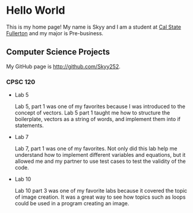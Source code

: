 # Hello World

This is my home page! My name is Skyy and I am a student at [Cal State Fullerton](http://www.fullerton.edu/) and my major is Pre-business.

## Computer Science Projects

My GitHub page is http://github.com/Skyy252.

### CPSC 120

* Lab 5

    Lab 5, part 1 was one of my favorites because I was introduced to the concept of vectors. Lab 5 part 1 taught me how to structure the boilerplate, vectors as a string of words, and implement them into if statements.


* Lab 7

    Lab 7, part 1 was one of my favorites. Not only did this lab help me understand how to implement different variables and equations, but it allowed me and my partner to use test cases to test the validity of the code.


* Lab 10

    Lab 10 part 3 was one of my favorite labs because it covered the topic of image creation. It was a great way to see how topics such as loops could be used in a program creating an image.